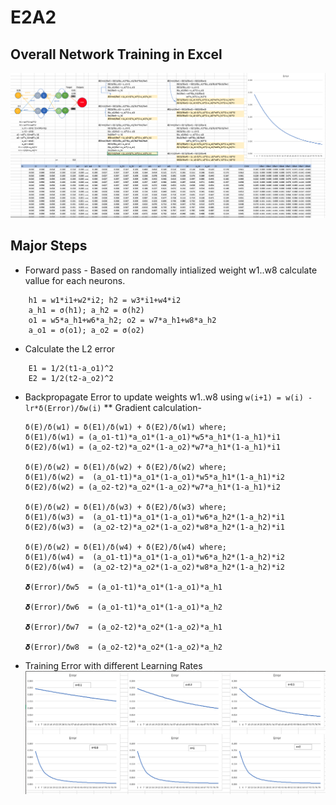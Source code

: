 # E2A2

## Overall Network Training in Excel
![Alt text](backprop_excel.png?raw=true "Backpropagation in Excels")


## Major Steps
* Forward pass - Based on randomally intialized weight w1..w8 calculate vallue for each neurons.
```
    h1 = w1*i1+w2*i2; h2 = w3*i1+w4*i2
    a_h1 = σ(h1); a_h2 = σ(h2)
    o1 = w5*a_h1+w6*a_h2; o2 = w7*a_h1+w8*a_h2
    a_o1 = σ(o1); a_o2 = σ(o2)
```

* Calculate the L2 error
```
    E1 = 1/2(t1-a_o1)^2
    E2 = 1/2(t2-a_o2)^2
```	

* Backpropagate Error to update weights w1..w8 using ```w(i+1) = w(i) - lr*δ(Error)/δw(i)```
** Gradient calculation-
    ```
    δ(E)/δ(w1) = δ(E1)/δ(w1) + δ(E2)/δ(w1) where;
    δ(E1)/δ(w1) = (a_o1-t1)*a_o1*(1-a_o1)*w5*a_h1*(1-a_h1)*i1					
    δ(E2)/δ(w1) = (a_o2-t2)*a_o2*(1-a_o2)*w7*a_h1*(1-a_h1)*i1

    δ(E)/δ(w2) = δ(E1)/δ(w2) + δ(E2)/δ(w2) where;
    δ(E1)/δ(w2) =  (a_o1-t1)*a_o1*(1-a_o1)*w5*a_h1*(1-a_h1)*i2					
    δ(E2)/δ(w2) = (a_o2-t2)*a_o2*(1-a_o2)*w7*a_h1*(1-a_h1)*i2

    δ(E)/δ(w2) = δ(E1)/δ(w3) + δ(E2)/δ(w3) where;
    δ(E1)/δ(w3) =  (a_o1-t1)*a_o1*(1-a_o1)*w6*a_h2*(1-a_h2)*i1					
    δ(E2)/δ(w3) =  (a_o2-t2)*a_o2*(1-a_o2)*w8*a_h2*(1-a_h2)*i1	

    δ(E)/δ(w2) = δ(E1)/δ(w4) + δ(E2)/δ(w4) where;
    δ(E1)/δ(w4) =  (a_o1-t1)*a_o1*(1-a_o1)*w6*a_h2*(1-a_h2)*i2					
    δ(E2)/δ(w4) =  (a_o2-t2)*a_o2*(1-a_o2)*w8*a_h2*(1-a_h2)*i2	

    𝜹(Error)/δw5  = (a_o1-t1)*a_o1*(1-a_o1)*a_h1

    𝜹(Error)/δw6  = (a_o1-t1)*a_o1*(1-a_o1)*a_h2	

    𝜹(Error)/δw7  = (a_o2-t2)*a_o2*(1-a_o2)*a_h1	

    𝜹(Error)/δw8  = (a_o2-t2)*a_o2*(1-a_o2)*a_h2								
    ```

* Training Error with different Learning Rates
![Alt text](error_with_varraying_learning_rate.png?raw=true "Error with diff Learning Rates")

